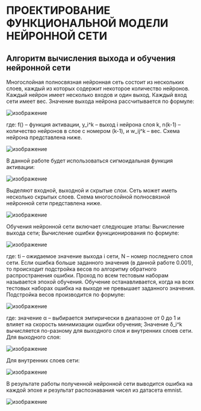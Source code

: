 # ПРОЕКТИРОВАНИЕ ФУНКЦИОНАЛЬНОЙ МОДЕЛИ НЕЙРОННОЙ СЕТИ


## Алгоритм вычисления выхода и обучения нейронной сети

Многослойная полносвязная нейронная сеть состоит из нескольких слоев, каждый из которых содержит некоторое количество нейронов.
Каждый нейрон имеет несколько входов и один выход. Каждый вход сети имеет вес. Значение выхода нейрона рассчитывается по формуле:

![изображение](https://user-images.githubusercontent.com/98205207/220164044-6b3a03e9-8471-4ec2-82e6-8379c781ae57.png)

где: f() – функция активации, y_i^k – выход i нейрона слоя k, n(k-1) –  количество нейронов в слое с номером (k-1), и w_ij^k – вес. Схема нейрона представлена ниже.

![изображение](https://user-images.githubusercontent.com/98205207/220164320-60e44f53-6ad7-4970-bca4-bb715176c700.png)

В данной работе будет использоваться сигмоидальная функция активации:

![изображение](https://user-images.githubusercontent.com/98205207/220164467-3f9c65d8-289b-401d-8924-5ca3482f1c84.png)

Выделяют входной, выходной и скрытые слои. Сеть может иметь несколько скрытых слоев. Схема многослойной полносвязной нейронной сети представлена ниже.

![изображение](https://user-images.githubusercontent.com/98205207/220164579-962c2232-90a3-4249-bb8b-88f503801be0.png)

Обучения нейронной сети включает следующие этапы:
Вычисление выхода сети; 
Вычисление ошибки функционирования по формуле:

![изображение](https://user-images.githubusercontent.com/98205207/220164707-1872f54d-eab7-4d66-8893-468695ddf827.png)

где: ti – ожидаемое значение выхода i сети, N – номер последнего слоя сети. 
Если ошибка больше заданного значения (в данной работе 0.001), то происходит подстройка весов по алгоритму обратного распространения ошибки. Проход по всем тестовым наборам называется эпохой обучения. Обучение останавливается, когда на всех тестовых наборах ошибка на выходе не превышает заданного значения.
Подстройка весов производится по формуле:

![изображение](https://user-images.githubusercontent.com/98205207/220164754-f7b31dba-fc0c-4c30-a61f-8358f4a7f5cb.png)

где: значение α – выбирается эмпирически в диапазоне от 0 до 1 и влияет на скорость минимизации ошибки обучения; Значение δ_i^k вычисляется по-разному для выходного слоя и внутренних слоев сети.
Для выходного слоя:

![изображение](https://user-images.githubusercontent.com/98205207/220164814-7e938aec-0b87-4e06-bb8b-e484d5eee08e.png)

Для внутренних слоев сети:

![изображение](https://user-images.githubusercontent.com/98205207/220164912-b188abe1-88ae-4fc9-b9bb-cb55a9162e73.png)

В результате работы полученной нейронной сети выводится ошибка на каждой эпохе и результат распознавания чисел из датасета emnist.

![изображение](https://user-images.githubusercontent.com/98205207/220165412-fdfcf0f3-b586-4a70-b2b5-48a8678594df.png)


